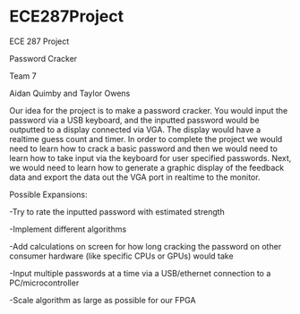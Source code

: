 # ECE287Project

ECE 287 Project

Password Cracker

Team 7

Aidan Quimby and Taylor Owens

Our idea for the project is to make a password cracker. You would input the password via a USB keyboard, and the inputted password would be outputted to a display connected via VGA. The display would have a realtime guess count and timer.
In order to complete the project we would need to learn how to crack a basic password and then we would need to learn how to take input via the keyboard for user specified passwords. Next, we would need to learn how to generate a graphic display of the feedback data and export the data out the VGA port in realtime to the monitor.

Possible Expansions:

-Try to rate the inputted password with estimated strength

-Implement different algorithms

-Add calculations on screen for how long cracking the password on other consumer hardware (like specific CPUs or GPUs) would take

-Input multiple passwords at a time via a USB/ethernet connection to a PC/microcontroller

-Scale algorithm as large as possible for our FPGA
